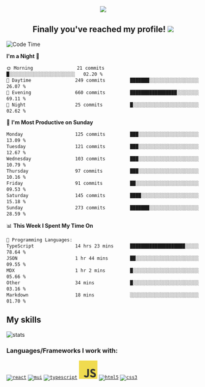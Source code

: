 <p align="center">
  <img src="https://user-images.githubusercontent.com/102032437/162972217-d9d013af-ed44-46cb-bd0c-aaf87b5200e7.gif">
</p>

<h2 align="center">
  Finally you've reached my profile!
  <img src="https://media.giphy.com/media/hvRJCLFzcasrR4ia7z/giphy.gif" width="28">
</h2>

<!--START_SECTION:waka-->
![Code Time](http://img.shields.io/badge/Code%20Time-1%2C399%20hrs%207%20mins-blue)

**I'm a Night 🦉** 

```text
🌞 Morning                21 commits          █░░░░░░░░░░░░░░░░░░░░░░░░   02.20 % 
🌆 Daytime                249 commits         ███████░░░░░░░░░░░░░░░░░░   26.07 % 
🌃 Evening                660 commits         █████████████████░░░░░░░░   69.11 % 
🌙 Night                  25 commits          █░░░░░░░░░░░░░░░░░░░░░░░░   02.62 % 
```
📅 **I'm Most Productive on Sunday** 

```text
Monday                   125 commits         ███░░░░░░░░░░░░░░░░░░░░░░   13.09 % 
Tuesday                  121 commits         ███░░░░░░░░░░░░░░░░░░░░░░   12.67 % 
Wednesday                103 commits         ███░░░░░░░░░░░░░░░░░░░░░░   10.79 % 
Thursday                 97 commits          ███░░░░░░░░░░░░░░░░░░░░░░   10.16 % 
Friday                   91 commits          ██░░░░░░░░░░░░░░░░░░░░░░░   09.53 % 
Saturday                 145 commits         ████░░░░░░░░░░░░░░░░░░░░░   15.18 % 
Sunday                   273 commits         ███████░░░░░░░░░░░░░░░░░░   28.59 % 
```


📊 **This Week I Spent My Time On** 

```text
💬 Programming Languages: 
TypeScript               14 hrs 23 mins      ████████████████████░░░░░   78.64 % 
JSON                     1 hr 44 mins        ██░░░░░░░░░░░░░░░░░░░░░░░   09.55 % 
MDX                      1 hr 2 mins         █░░░░░░░░░░░░░░░░░░░░░░░░   05.66 % 
Other                    34 mins             █░░░░░░░░░░░░░░░░░░░░░░░░   03.16 % 
Markdown                 18 mins             ░░░░░░░░░░░░░░░░░░░░░░░░░   01.70 % 
```


<!--END_SECTION:waka-->

<h2>My skills</h2>

<img src="https://github-readme-stats.vercel.app/api?username=etczrn&count_private=true&show_icons=true&hide_border=true&bg_color=45deg,185a9d,43cea2&title_color=ffffff&text_color=ffffff&icon_color=ffffff" alt="stats">

### Languages/Frameworks I work with:

<code><a href="https://reactjs.org/"><img alt="react" title="react" src="https://cdn.jsdelivr.net/gh/devicons/devicon/icons/react/react-original.svg" height="48"></a></code>
<code><a href="https://mui.com/"><img alt="mui" title="mui" src="https://cdn.jsdelivr.net/gh/devicons/devicon/icons/materialui/materialui-original.svg" height="48"></a></code>
<code><a href="https://www.typescriptlang.org/"><img alt="typescript" title="typescript" src="https://cdn.jsdelivr.net/gh/devicons/devicon/icons/typescript/typescript-original.svg" height="48"></a></code>
<code><a href="https://developer.mozilla.org/en-US/docs/Web/JavaScript"><img alt="JavaScript" title="JavaScript" src="https://raw.githubusercontent.com/github/explore/80688e429a7d4ef2fca1e82350fe8e3517d3494d/topics/javascript/javascript.png" height="48"></a></code>
<code><a href="https://dev.w3.org/html5/html-author/"><img alt="html5" title="html5" src="https://cdn.jsdelivr.net/gh/devicons/devicon/icons/html5/html5-original.svg" height="48"></a></code>
<code><a href="https://www.w3.org/TR/css/"><img alt="css3" title="css3" src="https://cdn.jsdelivr.net/gh/devicons/devicon/icons/css3/css3-original.svg" height="48"></a></code>
